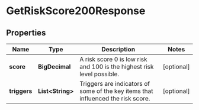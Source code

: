 

# GetRiskScore200Response


## Properties

| Name | Type | Description | Notes |
|------------ | ------------- | ------------- | -------------|
|**score** | **BigDecimal** | A risk score 0 is low risk and 100 is the highest risk level possible. |  [optional] |
|**triggers** | **List&lt;String&gt;** | Triggers are indicators of some of the key items that influenced the risk score. |  [optional] |



